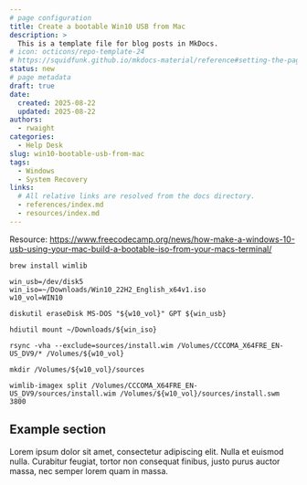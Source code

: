```yaml
---
# page configuration
title: Create a bootable Win10 USB from Mac
description: >
  This is a template file for blog posts in MkDocs.
# icon: octicons/repo-template-24
# https://squidfunk.github.io/mkdocs-material/reference#setting-the-page-icon
status: new
# page metadata
draft: true
date:
  created: 2025-08-22
  updated: 2025-08-22
authors:
  - rwaight
categories:
  - Help Desk
slug: win10-bootable-usb-from-mac
tags:
  - Windows
  - System Recovery
links:
  # All relative links are resolved from the docs directory.
  - references/index.md
  - resources/index.md
---
```


<!---  # Blog post template  --->
<!---  do not put an actual 'heading 1' if it is the same as the title  --->

Resource: https://www.freecodecamp.org/news/how-make-a-windows-10-usb-using-your-mac-build-a-bootable-iso-from-your-macs-terminal/


```shell
brew install wimlib
```

```shell
win_usb=/dev/disk5
win_iso=~/Downloads/Win10_22H2_English_x64v1.iso
w10_vol=WIN10

diskutil eraseDisk MS-DOS "${w10_vol}" GPT ${win_usb}

hdiutil mount ~/Downloads/${win_iso}

rsync -vha --exclude=sources/install.wim /Volumes/CCCOMA_X64FRE_EN-US_DV9/* /Volumes/${w10_vol}

mkdir /Volumes/${w10_vol}/sources

wimlib-imagex split /Volumes/CCCOMA_X64FRE_EN-US_DV9/sources/install.wim /Volumes/${w10_vol}/sources/install.swm 3800
```

## Example section

Lorem ipsum dolor sit amet, consectetur adipiscing elit. Nulla et euismod
nulla. Curabitur feugiat, tortor non consequat finibus, justo purus auctor
massa, nec semper lorem quam in massa.

<!--  example comment here  -->
<!--- another example comment --->

<!---  ...  --->
